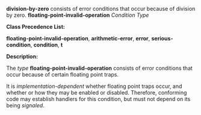 **division-by-zero** consists of error conditions that occur because of division by zero. **floating-point-invalid-operation** *Condition Type* 



**Class Precedence List:** 



**floating-point-invalid-operation**, **arithmetic-error**, **error**, **serious-condition**, **condition**, **t** 



**Description:** 



The *type* **floating-point-invalid-operation** consists of error conditions that occur because of certain floating point traps. 



It is *implementation-dependent* whether floating point traps occur, and whether or how they may be enabled or disabled. Therefore, conforming code may establish handlers for this condition, but must not depend on its being *signaled*. 







 



 



